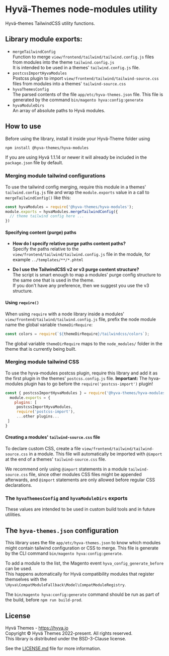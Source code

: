 # Hyvä-Themes node-modules utility

Hyvä-themes TailwindCSS utility functions.


## Library module exports:

* `mergeTailwindConfig`  
  Function to merge `view/frontend/tailwind/tailwind.config.js` files from modules into the theme `tailwind.config.js`  
  It is intended to be used in a themes' `tailwind.config.js` file.
* `postcssImportHyvaModules`  
  Postcss plugin to import `view/frontend/tailwind/tailwind-source.css` files from modules into a themes' `tailwind-source.css`
* `hyvaThemesConfig`  
  The parsed contents of the file `app/etc/hyva-themes.json` file. This file is generated by the command
  `bin/magento hyva:config:generate`
* `hyvaModuleDirs`  
  An array of absolute paths to Hyvä modules.


## How to use

Before using the library, install it inside your Hyvä-Theme folder using

```sh
npm install @hyva-themes/hyva-modules
```

If you are using Hyvä 1.1.14 or newer it will already be included in the `package.json` file by default.


### Merging module tailwind configurations

To use the tailwind config merging, require this module in a themes' `tailwind.config.js` file and wrap the `module.exports` value in
a call to `mergeTailwindConfig()` like this:

```js
const hyvaModules = require('@hyva-themes/hyva-modules');
module.exports = hyvaModules.mergeTailwindConfig({
  // theme tailwind config here ...
})
```
#### Specifying content (purge) paths

* **How do I specify relative purge paths content paths?**  
  Specify the paths relative to the `view/frontend/tailwind/tailwind.config.js` file in the module, for example `../templates/**/*.phtml`

* **Do I use the TailwindCSS v2 or v3 purge content structure?**  
  The script is smart enough to map a modules' purge config structure to the same one that is used in the theme.  
  If you don't have any preference, then we suggest you use the v3 structure.

#### Using `require()`

When using `require` with a node library inside a modules' `view/frontend/tailwind/tailwind.config.js` file, prefix the
node module name the global variable `themeDirRequire`:
```js
const colors = require(`${themeDirRequire}/tailwindcss/colors`);
```

The global variable `themeDirRequire` maps to the `node_modules/` folder in the theme that is currently being built.


### Merging module tailwind CSS

To use the hyva-modules postcss plugin, require this library and add it as the first plugin in the themes'
`postcss.config.js` file. **Important:** The hyva-modules plugin has to go before the `require('postcss-import')` plugin!

```js
const { postcssImportHyvaModules } = require('@hyva-themes/hyva-modules');
  module.exports = {
    plugins: [
     postcssImportHyvaModules,
     require('postcss-import'),
     ...other plugins...
 ]
}
```
#### Creating a modules' `tailwind-source.css` file

To declare custom CSS, create a file `view/frontend/tailwind/tailwind-source.css` in a module.
This file will automatically be imported with `@import` at the end of a themes' `tailwind-source.css` file.  

We recommend only using `@import` statements in a module `tailwind-source.css` file, since other modules CSS files might be appended afterwards, and `@import` statements are only allowed before regular CSS declarations. 


### The `hyvaThemesConfig` and `hyvaModuleDirs` exports

These values are intended to be used in custom build tools and in future utilities.


## The `hyva-themes.json` configuration

This library uses the file `app/etc/hyva-themes.json` to know which modules might contain tailwind configuration or CSS to merge.
This file is generate by the CLI command `bin/magento hyva:config:generate`.  

To add a module to the list, the Magento event `hyva_config_generate_before` can be used.  
This happens automatically for Hyvä compatibility modules that register themselves with the `\Hyva\CompatModuleFallback\Model\CompatModuleRegistry`.

The `bin/magento hyva:config:generate` command should be run as part of the build, before `npm run build-prod`.


## License

Hyvä Themes - https://hyva.io  
Copyright © Hyvä Themes 2022-present. All rights reserved.  
This library is distributed under the BSD-3-Clause license.  

See the [LICENSE.md](LICENSE.md) file for more information.
